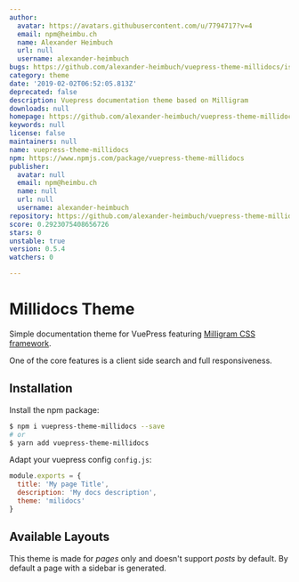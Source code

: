 ```yaml
---
author:
  avatar: https://avatars.githubusercontent.com/u/7794717?v=4
  email: npm@heimbu.ch
  name: Alexander Heimbuch
  url: null
  username: alexander-heimbuch
bugs: https://github.com/alexander-heimbuch/vuepress-theme-millidocs/issues
category: theme
date: '2019-02-02T06:52:05.813Z'
deprecated: false
description: Vuepress documentation theme based on Milligram
downloads: null
homepage: https://github.com/alexander-heimbuch/vuepress-theme-millidocs#readme
keywords: null
license: false
maintainers: null
name: vuepress-theme-millidocs
npm: https://www.npmjs.com/package/vuepress-theme-millidocs
publisher:
  avatar: null
  email: npm@heimbu.ch
  name: null
  url: null
  username: alexander-heimbuch
repository: https://github.com/alexander-heimbuch/vuepress-theme-millidocs
score: 0.2923075408656726
stars: 0
unstable: true
version: 0.5.4
watchers: 0

---
```


# Millidocs Theme

Simple documentation theme for VuePress featuring [Milligram CSS framework](http://milligram.io/).

One of the core features is a client side search and full responsiveness.

## Installation

Install the npm package:

```bash
$ npm i vuepress-theme-millidocs --save
# or
$ yarn add vuepress-theme-millidocs
```

Adapt your vuepress config `config.js`:

```js
module.exports = {
  title: 'My page Title',
  description: 'My docs description',
  theme: 'milidocs'
}
```

## Available Layouts

This theme is made for _pages_ only and doesn't support _posts_ by default. By default a page with a sidebar is generated.
